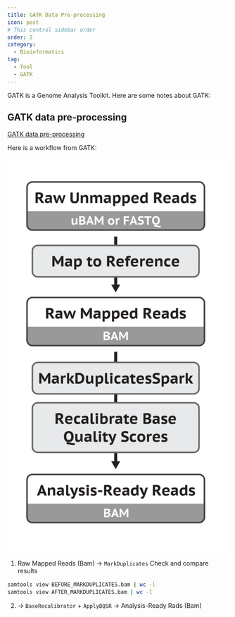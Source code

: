 ```yaml
---
title: GATK Data Pre-processing
icon: post
# This control sidebar order
order: 2
category:
  - Bioinformatics
tag:
  - Tool
  - GATK
---
```

GATK is a Genome Analysis Toolkit. Here are some notes about GATK:
## GATK data pre-processing
[GATK data pre-processing](https://gatk.broadinstitute.org/hc/en-us/articles/360035535912-Data-pre-processing-for-variant-discovery)

Here is a workflow from GATK:

![GATK_preprocessing.png](./fig/GATK_preprocessing.png)
1. Raw Mapped Reads (Bam) -> `MarkDuplicates` 
Check and compare results
```sh
samtools view BEFORE_MARKDUPLICATES.bam | wc -l
samtools view AFTER_MARKDUPLICATES.bam | wc -l
```
2. -> `BaseRecalibrator` + `ApplyBQSR` -> Analysis-Ready Rads (Bam)